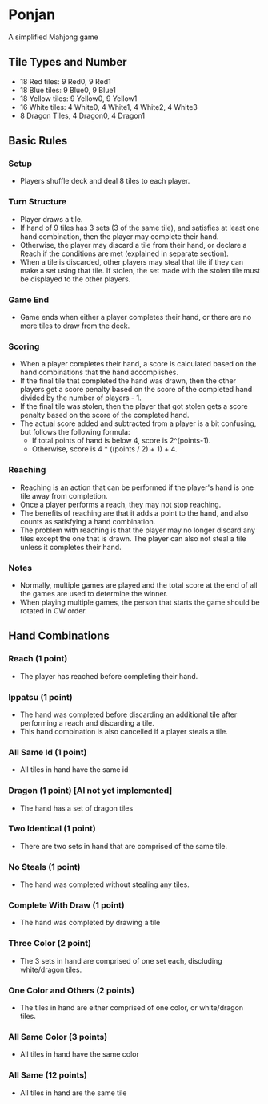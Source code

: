 # Ponjan
A simplified Mahjong game

## Tile Types and Number
* 18 Red tiles: 9 Red0, 9 Red1
* 18 Blue tiles: 9 Blue0, 9 Blue1
* 18 Yellow tiles: 9 Yellow0, 9 Yellow1
* 16 White tiles: 4 White0, 4 White1, 4 White2, 4 White3
* 8 Dragon Tiles, 4 Dragon0, 4 Dragon1

## Basic Rules
### Setup
* Players shuffle deck and deal 8 tiles to each player.

### Turn Structure
* Player draws a tile.
* If hand of 9 tiles has 3 sets (3 of the same tile), and satisfies at least one hand combination, then the player may complete their hand.
* Otherwise, the player may discard a tile from their hand, or declare a Reach if the conditions are met (explained in separate section).
* When a tile is discarded, other players may steal that tile if they can make a set using that tile. If stolen, the set made with the stolen tile must be displayed to the other players.

### Game End
* Game ends when either a player completes their hand, or there are no more tiles to draw from the deck.

### Scoring
* When a player completes their hand, a score is calculated based on the hand combinations that the hand accomplishes.
* If the final tile that completed the hand was drawn, then the other players get a score penalty based on the score of the completed hand divided by the number of players - 1.
* If the final tile was stolen, then the player that got stolen gets a score penalty based on the score of the completed hand.
* The actual score added and subtracted from a player is a bit confusing, but follows the following formula:
  * If total points of hand is below 4, score is 2^(points-1).
  * Otherwise, score is 4 * ((points / 2) + 1) + 4.

### Reaching
* Reaching is an action that can be performed if the player's hand is one tile away from completion. 
* Once a player performs a reach, they may not stop reaching.
* The benefits of reaching are that it adds a point to the hand, and also counts as satisfying a hand combination.
* The problem with reaching is that the player may no longer discard any tiles except the one that is drawn. The player can also not steal a tile unless it completes their hand.

### Notes
* Normally, multiple games are played and the total score at the end of all the games are used to determine the winner.
* When playing multiple games, the person that starts the game should be rotated in CW order.

## Hand Combinations
### Reach (1 point)
* The player has reached before completing their hand.

### Ippatsu (1 point)
* The hand was completed before discarding an additional tile after performing a reach and discarding a tile.
* This hand combination is also cancelled if a player steals a tile.

### All Same Id (1 point)
* All tiles in hand have the same id

### Dragon (1 point) [AI not yet implemented]
* The hand has a set of dragon tiles

### Two Identical (1 point)
* There are two sets in hand that are comprised of the same tile.

### No Steals (1 point)
* The hand was completed without stealing any tiles.

### Complete With Draw (1 point)
* The hand was completed by drawing a tile

### Three Color (2 point)
* The 3 sets in hand are comprised of one set each, discluding white/dragon tiles.

### One Color and Others (2 points)
* The tiles in hand are either comprised of one color, or white/dragon tiles.

### All Same Color (3 points)
* All tiles in hand have the same color

### All Same (12 points)
* All tiles in hand are the same tile
